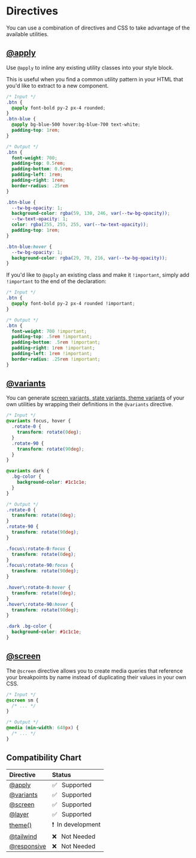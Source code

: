# Directives

You can use a combination of directives and CSS to take advantage of the available utilities.

## [@apply](https://tailwindcss.com/docs/functions-and-directives#apply)

Use `@apply` to inline any existing utility classes into your style block.

This is useful when you find a common utility pattern in your HTML that you'd like to extract to a new component.

```css
/* Input */
.btn {
  @apply font-bold py-2 px-4 rounded;
}
.btn-blue {
  @apply bg-blue-500 hover:bg-blue-700 text-white;
  padding-top: 1rem;
}

/* Output */
.btn {
  font-weight: 700;
  padding-top: 0.5rem;
  padding-bottom: 0.5rem;
  padding-left: 1rem;
  padding-right: 1rem;
  border-radius: .25rem
}

.btn-blue {
  --tw-bg-opacity: 1;
  background-color: rgba(59, 130, 246, var(--tw-bg-opacity));
  --tw-text-opacity: 1;
  color: rgba(255, 255, 255, var(--tw-text-opacity));
  padding-top: 1rem;
}

.btn-blue:hover {
  --tw-bg-opacity: 1;
  background-color: rgba(29, 78, 216, var(--tw-bg-opacity));
}
```

If you'd like to `@apply` an existing class and make it `!important`, simply add `!important` to the end of the declaration:

```css
/* Input */
.btn {
  @apply font-bold py-2 px-4 rounded !important;
}

/* Output */
.btn {
  font-weight: 700 !important;
  padding-top: .5rem !important;
  padding-bottom: .5rem !important;
  padding-right: 1rem !important;
  padding-left: 1rem !important;
  border-radius: .25rem !important;
}
```

## [@variants](https://tailwindcss.com/docs/functions-and-directives#variants)

You can generate [screen variants, state variants, theme variants](/utilities/variants) of your own utilities by wrapping their definitions in the `@variants` directive.

```css
/* Input */
@variants focus, hover {
  .rotate-0 {
    transform: rotate(0deg);
  }
  .rotate-90 {
    transform: rotate(90deg);
  }
}

@variants dark {
  .bg-color {
    background-color: #1c1c1e;
  }
}

/* Output */
.rotate-0 {
  transform: rotate(0deg);
}
.rotate-90 {
  transform: rotate(90deg);
}

.focus\:rotate-0:focus {
  transform: rotate(0deg);
}
.focus\:rotate-90:focus {
  transform: rotate(90deg);
}

.hover\:rotate-0:hover {
  transform: rotate(0deg);
}
.hover\:rotate-90:hover {
  transform: rotate(90deg);
}

.dark .bg-color {
  background-color: #1c1c1e;
}
```

## [@screen](https://tailwindcss.com/docs/functions-and-directives#screen)

The `@screen` directive allows you to create media queries that reference your breakpoints by name instead of duplicating their values in your own CSS.

```css
/* Input */
@screen sm {
  /* ... */
}

/* Output */
@media (min-width: 640px) {
  /* ... */
}
```

## Compatibility Chart

| Directive |	Status |
| :-------- | :----- |
| [@apply](https://tailwindcss.com/docs/functions-and-directives#apply) | ✅ &ensp;Supported |
| [@variants](https://tailwindcss.com/docs/functions-and-directives#variants) | ✅ &ensp;Supported |
| [@screen](https://tailwindcss.com/docs/functions-and-directives#screen) | ✅ &ensp;Supported |
| [@layer](https://tailwindcss.com/docs/functions-and-directives#layer) | ✅ &ensp;Supported |
| [theme()](https://tailwindcss.com/docs/functions-and-directives#theme) | ❗️&ensp;In development |
| [@tailwind](https://tailwindcss.com/docs/functions-and-directives#tailwind) | ❌ &ensp;Not Needed |
| [@responsive](https://tailwindcss.com/docs/functions-and-directives#responsive) | ❌ &ensp;Not Needed |\
